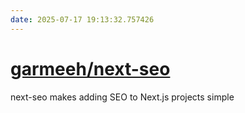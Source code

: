 ```yaml
---
date: 2025-07-17 19:13:32.757426
---
```


# [garmeeh/next-seo](https://github.com/garmeeh/next-seo)

next-seo makes adding SEO to Next.js projects simple